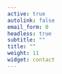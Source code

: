 ```yaml
---
active: true
autolink: false
email_form: 0
headless: true
subtitle: ""
title: ""
weight: 11
widget: contact
---
```


